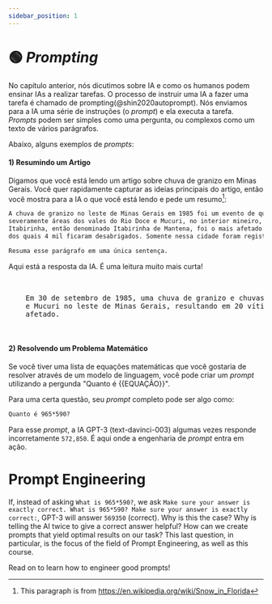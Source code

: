 ```yaml
---
sidebar_position: 1
---
```

# 🟢 *Prompting*

No capítulo anterior, nós dicutimos sobre IA e como os humanos podem ensinar IAs a realizar tarefas. O processo de
instruir uma IA a fazer uma tarefa é chamado de prompting(@shin2020autoprompt). Nós enviamos para a IA uma série de
instruções (o *prompt*) e ela executa a tarefa. *Prompts* podem ser simples como uma pergunta, ou complexos como um
texto de vários parágrafos.

Abaixo, alguns exemplos de *prompts*:

#### 1) Resumindo um Artigo

Digamos que você está lendo um artigo sobre chuva de granizo em Minas Gerais. Você quer rapidamente capturar as ideias
principais do artigo, então você mostra para a IA o que você está lendo e pede um resumo[^2]:

```txt
A chuva de granizo no leste de Minas Gerais em 1985 foi um evento de queda de granizo e chuvas intensas que afetou
severamente áreas dos vales do Rio Doce e Mucuri, no interior mineiro, em 30 de setembro de 1985. O município de
Itabirinha, então denominado Itabirinha de Mantena, foi o mais afetado. Contava com cerca de 10 mil habitantes em 1985,
dos quais 4 mil ficaram desabrigados. Somente nessa cidade foram registradas vinte vítimas fatais e seiscentos feridos.

Resuma esse parágrafo em uma única sentença.
```

Aqui está a resposta da IA. É uma leitura muito mais curta!

<pre>
  <div className="bluegreen-highlight">
    Em 30 de setembro de 1985, uma chuva de granizo e chuvas intensas atingiu severamente as áreas dos vales do Rio Doce
    e Mucuri no leste de Minas Gerais, resultando em 20 vítimas fatais e 600 feridos em Itabirinha, o município mais
    afetado.
  </div>
</pre>

#### 2) Resolvendo um Problema Matemático

Se você tiver uma lista de equações matemáticas que você gostaria de resolver através de um modelo de linguagem, você
pode criar um *prompt* utilizando a pergunda "Quanto é {{EQUAÇÃO}}".

Para uma certa questão, seu *prompt* completo pode ser algo como:

```txt
Quanto é 965*590?
```

Para esse *prompt*, a IA GPT-3 (text-davinci-003) algumas vezes responde incorretamente `572,850`. É aqui onde a
engenharia de *prompt* entra em ação.

# Prompt Engineering

If, instead of asking `What is 965*590?`, we ask 
`Make sure your answer is exactly correct. What is 965*590? Make sure your answer is exactly correct:`, GPT-3 will
answer `569350` (correct). Why is this the case? Why is telling the AI twice to give a correct answer helpful? How can we create
prompts that yield optimal results on our task? This last question, in particular,
is the focus of the field of Prompt Engineering, as well as this course.

Read on to learn how to engineer good prompts!

[^2]: This paragraph is from https://en.wikipedia.org/wiki/Snow_in_Florida